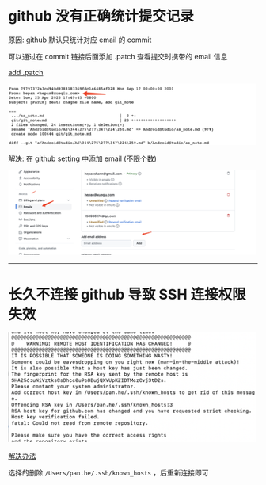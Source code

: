 
# github 没有正确统计提交记录

  原因: github 默认只统计对应 email 的 commit

  可以通过在 commit 链接后面添加 .patch 查看提交时携带的 email 信息

  [add .patch](https://github.com/HeCaser/work-file/commit/79797372a3cd940d9383183369fdc1a6485af028.patch)

  <img src='01git.png' width='500'>

  解决: 在 github setting 中添加 email (不限个数)

  <img src='02git.png' width='500'>

  ---

  # 长久不连接 github 导致 SSH 连接权限失效

 <img src='03connect-error.png' width='500'>

  [解决办法](https://stackoverflow.com/questions/20840012/ssh-remote-host-identification-has-changed/44293270#44293270)

  选择的删除 `/Users/pan.he/.ssh/known_hosts` ，后重新连接即可


